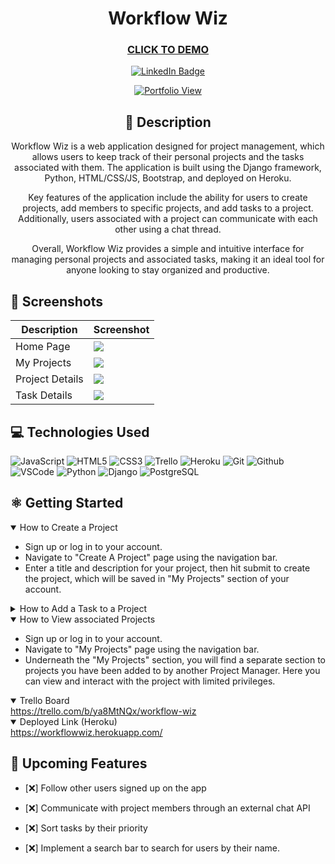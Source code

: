 <div id="description" align="center">

# Workflow Wiz

### [CLICK TO DEMO](https://workflow-wiz.herokuapp.com/)

[![LinkedIn Badge](https://img.shields.io/badge/-Trevor-blue?style=flat&logo=Linkedin&logoColor=black)](https://www.linkedin.com/in/trevor-campbell-a9188624a/)

[![Portfolio View](https://img.shields.io/badge/Portfolio-View-blue)](https://trev-portfolio.netlify.app/)


## :pencil: Description

Workflow Wiz is a web application designed for project management, which allows users to keep track of their personal projects and the tasks associated with them. The application is built using the Django framework, Python, HTML/CSS/JS, Bootstrap, and deployed on Heroku.

Key features of the application include the ability for users to create projects, add members to specific projects, and add tasks to a project. Additionally, users associated with a project can communicate with each other using a chat thread.

Overall, Workflow Wiz provides a simple and intuitive interface for managing personal projects and associated tasks, making it an ideal tool for anyone looking to stay organized and productive.
</div>

## :camera_flash: Screenshots 

| Description | Screenshot |
| --------------- | --------------- |
| Home Page  | <img src="https://i.imgur.com/EZseypI.png">  |
| My Projects  | <img src="https://i.imgur.com/EB2Ncki.png"> |
| Project Details  | <img src="https://i.imgur.com/orYhIo1.png">  |
| Task Details  | <img src="https://i.imgur.com/rOd40RH.png">  |

## :computer: Technologies Used


![JavaScript](https://img.shields.io/badge/-JavaScript-05122A?style=flat&logo=javascript)
![HTML5](https://img.shields.io/badge/-HTML5-05122A?style=flat&logo=html5)
![CSS3](https://img.shields.io/badge/-CSS-05122A?style=flat&logo=css3)
![Trello](https://img.shields.io/badge/-Trello-05122A?style=flat&logo=trello)
![Heroku](https://img.shields.io/badge/-Heroku-05122A?style=flat&logo=heroku)
![Git](https://img.shields.io/badge/-Git-05122A?style=flat&logo=git)
![Github](https://img.shields.io/badge/-GitHub-05122A?style=flat&logo=github)
![VSCode](https://img.shields.io/badge/-VS_Code-05122A?style=flat&logo=visualstudio)
![Python](https://img.shields.io/badge/-Python-05122A?style=flat&logo=python)
![Django](https://img.shields.io/badge/-Django-05122A?style=flat&logo=django)
![PostgreSQL](https://img.shields.io/badge/-PostgreSQL-05122A?style=flat&logo=postgresql)

## :atom_symbol: Getting Started

<details open>
  <summary> How to Create a Project </summary>
  <ul>
    <li>Sign up or log in to your account.</li>
    <li>Navigate to "Create A Project" page using the navigation bar.</li>
    <li>Enter a title and description for your project, then hit submit to create the project, which will be saved in "My Projects" section of your account.</li>
  </ul>
</details>

<details>
  <summary> How to Add a Task to a Project </summary>
  <ul>
    <li>Navigate to "My Projects" using the navigation bar and then click on "View Project".</li>
    <li>Click on Add Task button to view the form which prompts you to enter the required details.</li>
    <li>Enter a title,description, assignee, due date and priority type for that task, then hit submit to create the task, which will be saved in "View Project" section of your Project.</li>
  </ul>
    
</details>

<details open>
  <summary> How to View associated Projects </summary>
  <ul>
    <li>Sign up or log in to your account.</li>
    <li>Navigate to "My Projects" page using the navigation bar.</li>
    <li>Underneath the "My Projects" section, you will find a separate section to projects you have been added to by another Project Manager. Here you can view and interact with the project with limited privileges. </li>
  </ul>
</details>

<details open>
  <summary> Trello Board </summary>
  <a href="https://trello.com/b/ya8MtNQx/workflow-wiz"
    > https://trello.com/b/ya8MtNQx/workflow-wiz </a
  >
</details>

<details open>
  <summary> Deployed Link (Heroku) </summary>
  <a href="https://workflowwiz.herokuapp.com/"
    > https://workflowwiz.herokuapp.com/</a
  >
</details>

## :satellite: Upcoming Features

- [:x:] Follow other users signed up on the app

- [:x:] Communicate with project members through an external chat API

- [:x:] Sort tasks by their priority

- [:x:] Implement a search bar to search for users by their name. 
